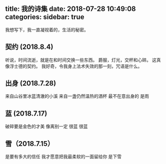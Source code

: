 title: 我的诗集
date: 2018-07-28 10:49:08
categories:
sidebar: true
---

我想写下，我一直凝视着的，生活的秘密。

## 契约 (2018.8.4)

听说，时间流逝，就是在和时间交换一些东西。
爵服，灯光，交杯和心碎。
这真像浮士德的契约。
我好奇，令我身上法术失效的那一刻，咒语是什么。

## 出身 (2018.7.28)

来自山谷里冰蓝清澈的小溪 
来自一盏仍然温热的酒杯
最不在意出身的 是雨 

## 蓝 (2018.7.17)

破碎要是金色的才美 
像离别一定
很蓝 很蓝

## 雪（2018.7.15）

是要有多大的信任
我才愿意把我最柔软的一面留给你
是下雪